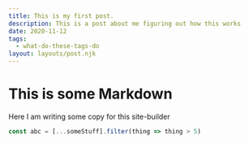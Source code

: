 ```yaml
---
title: This is my first post.
description: This is a post about me figuring out how this works
date: 2020-11-12
tags:
  - what-do-these-tags-do
layout: layouts/post.njk
---
```


# This is some Markdown

Here I am writing some copy for this site-builder

```javascript
const abc = [...someStuff].filter(thing => thing > 5)
```
